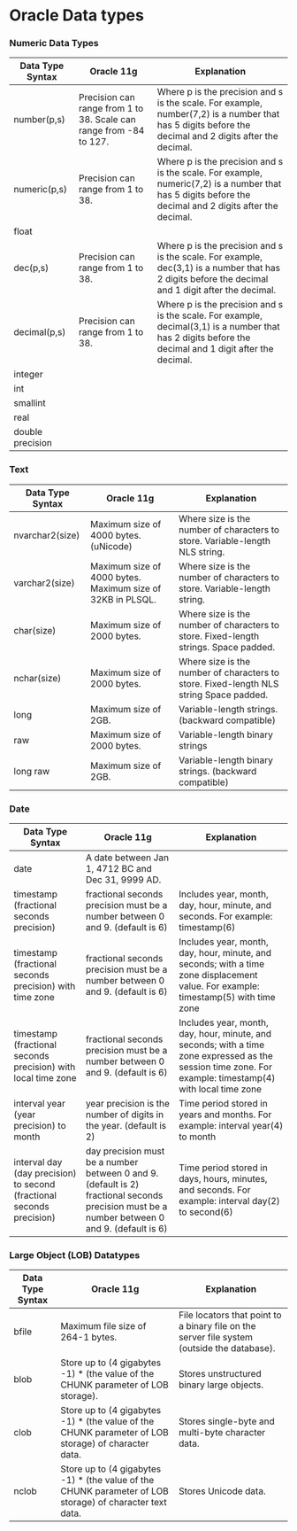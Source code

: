 # Oracle Data types  

### Numeric Data Types  

| Data Type Syntax | Oracle 11g                                                         | Explanation                                                                                                                                             |
|------------------|--------------------------------------------------------------------|---------------------------------------------------------------------------------------------------------------------------------------------------------|
| number(p,s)      | Precision can range from 1 to 38. Scale can range from -84 to 127. | Where p is the precision and s is the scale. For example, number(7,2) is a number that has 5 digits before the decimal and 2 digits after the decimal.  |
| numeric(p,s)     | Precision can range from 1 to 38.                                  | Where p is the precision and s is the scale. For example, numeric(7,2) is a number that has 5 digits before the decimal and 2 digits after the decimal. |
| float            |                                                                    |                                                                                                                                                         |
| dec(p,s)         | Precision can range from 1 to 38.                                  | Where p is the precision and s is the scale. For example, dec(3,1) is a number that has 2 digits before the decimal and 1 digit after the decimal.      |
| decimal(p,s)     | Precision can range from 1 to 38.                                  | Where p is the precision and s is the scale. For example, decimal(3,1) is a number that has 2 digits before the decimal and 1 digit after the decimal.  |
| integer          |                                                                    |                                                                                                                                                         |
| int              |                                                                    |                                                                                                                                                         |
| smallint         |                                                                    |                                                                                                                                                         |
| real             |                                                                    |                                                                                                                                                         |
| double precision |                                                                    |                                                                                                                                                         |
  

### Text  

| Data Type Syntax | Oracle 11g                                                 | Explanation                                                                            |
|------------------|------------------------------------------------------------|----------------------------------------------------------------------------------------|
| nvarchar2(size)  | Maximum size of 4000 bytes. (uNicode)                      | Where size is the number of characters to store. Variable-length NLS string.           |
| varchar2(size)   | Maximum size of 4000 bytes. Maximum size of 32KB in PLSQL. | Where size is the number of characters to store. Variable-length string.               |
| char(size)       | Maximum size of 2000 bytes.                                | Where size is the number of characters to store. Fixed-length strings. Space padded.   |
| nchar(size)      | Maximum size of 2000 bytes.                                | Where size is the number of characters to store. Fixed-length NLS string Space padded. |
| long             | Maximum size of 2GB.                                       | Variable-length strings. (backward compatible)                                         |
| raw              | Maximum size of 2000 bytes.                                | Variable-length binary strings                                                         |
| long raw         | Maximum size of 2GB.                                       | Variable-length binary strings. (backward compatible)                                  |
  

### Date  

| Data Type Syntax                                                      | Oracle 11g                                                                                                                                   | Explanation                                                                                                                                               |
|-----------------------------------------------------------------------|----------------------------------------------------------------------------------------------------------------------------------------------|-----------------------------------------------------------------------------------------------------------------------------------------------------------|
| date                                                                  | A date between Jan 1, 4712 BC and Dec 31, 9999 AD.                                                                                           |                                                                                                                                                           |
| timestamp (fractional seconds precision)                              | fractional seconds precision must be a number between 0 and 9. (default is 6)                                                                | Includes year, month, day, hour, minute, and seconds. For example: timestamp(6)                                                                           |
| timestamp (fractional seconds precision) with time zone               | fractional seconds precision must be a number between 0 and 9. (default is 6)                                                                | Includes year, month, day, hour, minute, and seconds; with a time zone displacement value. For example: timestamp(5) with time zone                       |
| timestamp (fractional seconds precision) with local time zone         | fractional seconds precision must be a number between 0 and 9. (default is 6)                                                                | Includes year, month, day, hour, minute, and seconds; with a time zone expressed as the session time zone. For example: timestamp(4) with local time zone |
| interval year (year precision) to month                               | year precision is the number of digits in the year. (default is 2)                                                                           | Time period stored in years and months. For example: interval year(4) to month                                                                            |
| interval day (day precision) to second (fractional seconds precision) | day precision must be a number between 0 and 9. (default is 2) fractional seconds precision must be a number between 0 and 9. (default is 6) | Time period stored in days, hours, minutes, and seconds. For example: interval day(2) to second(6)                                                        |


### Large Object (LOB) Datatypes  

| Data Type Syntax | Oracle 11g                                                                                               | Explanation                                                                                 |
|------------------|----------------------------------------------------------------------------------------------------------|---------------------------------------------------------------------------------------------|
| bfile            | Maximum file size of 264-1 bytes.                                                                        | File locators that point to a binary file on the server file system (outside the database). |
| blob             | Store up to (4 gigabytes -1) * (the value of the CHUNK parameter of LOB storage).                        | Stores unstructured binary large objects.                                                   |
| clob             | Store up to (4 gigabytes -1) * (the value of the CHUNK parameter of LOB storage) of character data.      | Stores single-byte and multi-byte character data.                                           |
| nclob            | Store up to (4 gigabytes -1) * (the value of the CHUNK parameter of LOB storage) of character text data. | Stores Unicode data.                                                                        |
